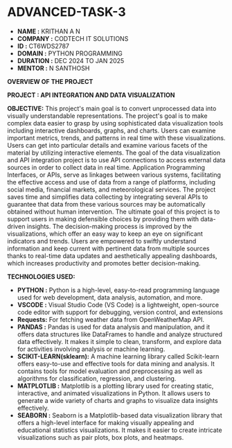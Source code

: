 # ADVANCED-TASK-3

- **NAME :** KRITHAN A N
- **COMPANY :** CODTECH IT SOLUTIONS
- **ID :** CT6WDS2787
- **DOMAIN :** PYTHON PROGRAMMING
- **DURATION :** DEC 2024 TO JAN 2025
- **MENTOR :** N SANTHOSH

 **OVERVIEW OF THE PROJECT**

**PROJECT : API INTEGRATION AND DATA VISUALIZATION**

**OBJECTIVE:**
    This project's main goal is to convert unprocessed data into visually understandable representations. The project's goal is to make complex data easier to grasp by using sophisticated data visualization tools including interactive dashboards, graphs, and charts. Users can examine important metrics, trends, and patterns in real time with these visualizations. Users can get into particular details and examine various facets of the material by utilizing interactive elements.
    The goal of the data visualization and API integration project is to use API connections to access external data sources in order to collect data in real time. Application Programming Interfaces, or APIs, serve as linkages between various systems, facilitating the effective access and use of data from a range of platforms, including social media, financial markets, and meteorological services. The project saves time and simplifies data collecting by integrating several APIs to guarantee that data from these various sources may be automatically obtained without human intervention.
    The ultimate goal of this project is to support users in making defensible choices by providing them with data-driven insights. The decision-making process is improved by the visualizations, which offer an easy way to keep an eye on significant indicators and trends. Users are empowered to swiftly understand information and keep current with pertinent data from multiple sources thanks to real-time data updates and aesthetically appealing dashboards, which increases productivity and promotes better decision-making.

**TECHNOLOGIES USED:**
- **PYTHON :** Python is a high-level, easy-to-read programming language used for web development, data analysis, automation, and more.
- **VSCODE :** Visual Studio Code (VS Code) is a lightweight, open-source code editor with support for debugging, version control, and extensions
- **Requests:** For fetching weather data from OpenWeatherMap API.
- **PANDAS :** Pandas is used for data analysis and manipulation, and it offers data structures like DataFrames to handle and analyze structured data effectively. It makes it simple to clean, transform, and explore data for activities involving analysis or machine learning.
- **SCIKIT-LEARN(sklearn):** A machine learning library called Scikit-learn offers easy-to-use and effective tools for data mining and analysis. It contains tools for model evaluation and preprocessing as well as algorithms for classification, regression, and clustering.
- **MATPLOTLIB :** Matplotlib is a plotting library used for creating static, interactive, and animated visualizations in Python. It allows users to generate a wide variety of charts and graphs to visualize data insights effectively.
- **SEABORN :** Seaborn is a Matplotlib-based data visualization library that offers a high-level interface for making visually appealing and educational statistics visualizations. It makes it easier to create intricate visualizations such as pair plots, box plots, and heatmaps.
